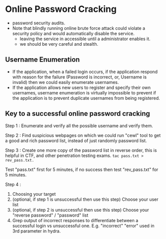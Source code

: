 # Online Password Cracking

* password security audits.
* Note that blindly running online brute force attack could violate a security policy and would automatically disable the service.
  * leaving the service in accessible until a administrator enables it.
  * we should be very careful and stealth.

## Username Enumeration

* If the application, when a failed login occurs, if the application respond with reason for the failure \(Password is incorrect, or, Username is invalid\) then we could easily enumerate usernames.
* If the application allows new users to register and specify their own usernames, username enumeration is virtually impossible to prevent if the application is to prevent duplicate usernames from being registered.

## Key to a successful online password cracking

Step 1 : Enumerate and verify all the possible username and verify them.

Step 2 : Find suspicious webpages on which we could run "cewl" tool to get a good and rich password list, instead of just randomly password list.

Step 3 : Create one more copy of the password list in reverse order, this is helpful in CTF, and other penetration testing exams. `tac pass.txt > rev_pass.txt.` 

Test "pass.txt" first for 5 minutes, if no success then test "rev\_pass.txt" for 5 minutes.

Step 4 :

1. Choosing your target
2. \(optional, if step 1 is unsuccessful then use this step\) Choose your user list
3. \(optional, if step 2 is unsuccessful then use this step\) Choose your "reverse password" / "password" list
4. Grep output of incorrect responses to differentiate between a successful login vs unsuccessful one. E.g. "incorrect" "error" used in 3rd parameter in hydra.

